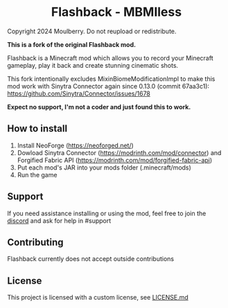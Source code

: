 <h1 align="center">Flashback - MBMIless</h1>

Copyright 2024 Moulberry. Do not reupload or redistribute.

**This is a fork of the original Flashback mod.**

Flashback is a Minecraft mod which allows you to record your Minecraft gameplay, play it back and create stunning cinematic shots.

This fork intentionally excludes MixinBiomeModificationImpl to make this mod work with Sinytra Connector again since 0.13.0 (commit 67aa3c1):
https://github.com/Sinytra/Connector/issues/1678

**Expect no support, I'm not a coder and just found this to work.**

## How to install
1. Install NeoForge (https://neoforged.net/)
2. Dowload Sinytra Connector (https://modrinth.com/mod/connector) and Forgified Fabric API (https://modrinth.com/mod/forgified-fabric-api)
3. Put each mod's JAR into your mods folder (.minecraft/mods)
4. Run the game

## Support

If you need assistance installing or using the mod, feel free to join the [discord](https://discord.gg/flashbacktool) and ask for help in #support

## Contributing

Flashback currently does not accept outside contributions

## License

This project is licensed with a custom license, see [LICENSE.md](https://github.com/Moulberry/Flashback/blob/master/LICENSE.md)

